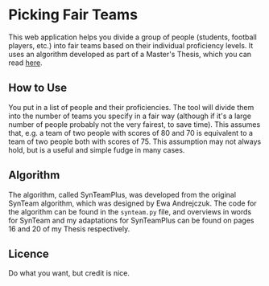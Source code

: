 # Picking Fair Teams

This web application helps you divide a group of people (students, football players, etc.) into fair teams based on their individual proficiency levels. It uses an algorithm developed as part of a Master's Thesis, which  you can read [here](ReworkedThesis.pdf).

## How to Use

You put in a list of people and their proficiencies. The tool will divide them into the number of teams you specify in a fair way (although if it's a large number of people  probably not the very fairest, to save time). This assumes that, e.g. a team of two people with scores of 80 and 70 is equivalent to a team of 
two people both with scores of 75. This assumption may not always hold, but is a useful and simple fudge 
in many cases.

## Algorithm

The algorithm, called SynTeamPlus, was developed from the original SynTeam algorithm, which was designed by Ewa Andrejczuk. The code for the algorithm can be found in the `synteam.py` file, and overviews in words for SynTeam and my adaptations for SynTeamPlus can be found on pages 16 and 20 of my Thesis respectively.


## Licence

Do what you want, but credit is nice.
